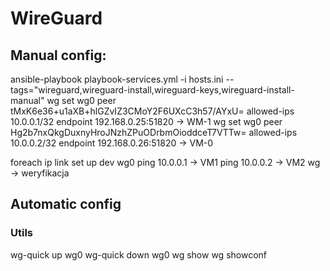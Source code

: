 # WireGuard

## Manual config:
ansible-playbook playbook-services.yml -i hosts.ini --tags="wireguard,wireguard-install,wireguard-keys,wireguard-install-manual"
wg set wg0 peer tMxK6e36+u1aXB+hlGZvIZ3CMoY2F6UXcC3h57/AYxU= allowed-ips 10.0.0.1/32 endpoint 192.168.0.25:51820 -> WM-1
wg set wg0 peer Hg2b7nxQkgDuxnyHroJNzhZPuODrbmOioddceT7VTTw= allowed-ips 10.0.0.2/32 endpoint 192.168.0.26:51820 -> VM-0


foreach
ip link set up dev wg0
ping 10.0.0.1 -> VM1
ping 10.0.0.2 -> VM2
wg -> weryfikacja

## Automatic config

### Utils
wg-quick up wg0
wg-quick down wg0
wg show
wg showconf